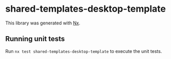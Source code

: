 # shared-templates-desktop-template

This library was generated with [Nx](https://nx.dev).

## Running unit tests

Run `nx test shared-templates-desktop-template` to execute the unit tests.
